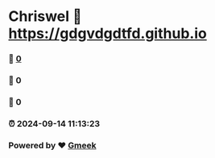 # ChrisweI :link: https://gdgvdgdtfd.github.io 
### :page_facing_up: [0](https://gdgvdgdtfd.github.io/tag.html) 
### :speech_balloon: 0 
### :hibiscus: 0 
### :alarm_clock: 2024-09-14 11:13:23 
### Powered by :heart: [Gmeek](https://github.com/Meekdai/Gmeek)
